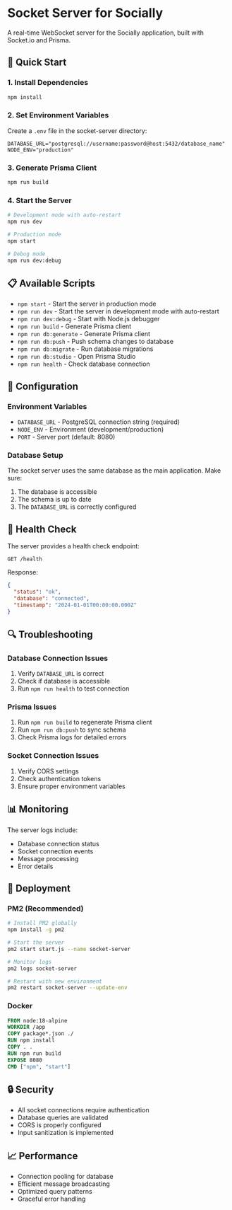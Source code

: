 # Socket Server for Socially

A real-time WebSocket server for the Socially application, built with Socket.io and Prisma.

## 🚀 Quick Start

### 1. Install Dependencies
```bash
npm install
```

### 2. Set Environment Variables
Create a `.env` file in the socket-server directory:
```env
DATABASE_URL="postgresql://username:password@host:5432/database_name"
NODE_ENV="production"
```

### 3. Generate Prisma Client
```bash
npm run build
```

### 4. Start the Server
```bash
# Development mode with auto-restart
npm run dev

# Production mode
npm start

# Debug mode
npm run dev:debug
```

## 📋 Available Scripts

- `npm start` - Start the server in production mode
- `npm run dev` - Start the server in development mode with auto-restart
- `npm run dev:debug` - Start with Node.js debugger
- `npm run build` - Generate Prisma client
- `npm run db:generate` - Generate Prisma client
- `npm run db:push` - Push schema changes to database
- `npm run db:migrate` - Run database migrations
- `npm run db:studio` - Open Prisma Studio
- `npm run health` - Check database connection

## 🔧 Configuration

### Environment Variables
- `DATABASE_URL` - PostgreSQL connection string (required)
- `NODE_ENV` - Environment (development/production)
- `PORT` - Server port (default: 8080)

### Database Setup
The socket server uses the same database as the main application. Make sure:
1. The database is accessible
2. The schema is up to date
3. The `DATABASE_URL` is correctly configured

## 🏥 Health Check

The server provides a health check endpoint:
```
GET /health
```

Response:
```json
{
  "status": "ok",
  "database": "connected",
  "timestamp": "2024-01-01T00:00:00.000Z"
}
```

## 🔍 Troubleshooting

### Database Connection Issues
1. Verify `DATABASE_URL` is correct
2. Check if database is accessible
3. Run `npm run health` to test connection

### Prisma Issues
1. Run `npm run build` to regenerate Prisma client
2. Run `npm run db:push` to sync schema
3. Check Prisma logs for detailed errors

### Socket Connection Issues
1. Verify CORS settings
2. Check authentication tokens
3. Ensure proper environment variables

## 📊 Monitoring

The server logs include:
- Database connection status
- Socket connection events
- Message processing
- Error details

## 🚀 Deployment

### PM2 (Recommended)
```bash
# Install PM2 globally
npm install -g pm2

# Start the server
pm2 start start.js --name socket-server

# Monitor logs
pm2 logs socket-server

# Restart with new environment
pm2 restart socket-server --update-env
```

### Docker
```dockerfile
FROM node:18-alpine
WORKDIR /app
COPY package*.json ./
RUN npm install
COPY . .
RUN npm run build
EXPOSE 8080
CMD ["npm", "start"]
```

## 🔒 Security

- All socket connections require authentication
- Database queries are validated
- CORS is properly configured
- Input sanitization is implemented

## 📈 Performance

- Connection pooling for database
- Efficient message broadcasting
- Optimized query patterns
- Graceful error handling 